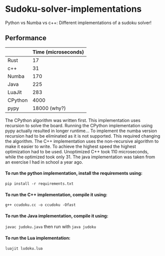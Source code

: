 # Sudoku-solver-implementations
Python vs Numba vs c++: Different implementations of a sudoku solver!

## Performance
|         | Time (microseconds) |
|---------|---------------------|
| Rust    | 17                  |
| c++     | 31                  |
| Numba   | 170                 |
| Java    | 225                 |
| LuaJit  | 283                 |
| CPython | 4000                |
| pypy    | 18000 (why?)        |

The CPython algorithm was written first. This implementation uses recursion to solve the board.
Running the CPython implementation using pypy actually resulted in longer runtime...
To implement the numba version recursion had to be eliminated as it is not supported. This required changing the algorithm.
The C++ implementation uses the non-recursive algorithm to make it easier to write. To achieve the highest speed the highest optimization had to be used.
Unoptimized C++ took 110 microseconds, while the optimized took only 31.
The java implementation was taken from an exercise I had in school a year ago.

#### To run the python implementation, install the requirements using:<br>
`pip install -r requirements.txt`

#### To run the C++ implementation, compile it using:<br>
`g++ ccudoku.cc -o ccudoku -Ofast`

#### To run the Java implementation, compile it using:<br>
`javac judoku.java`
then run with
`java judoku`

#### To run the Lua implementation:
`luajit ludoku.lua`

